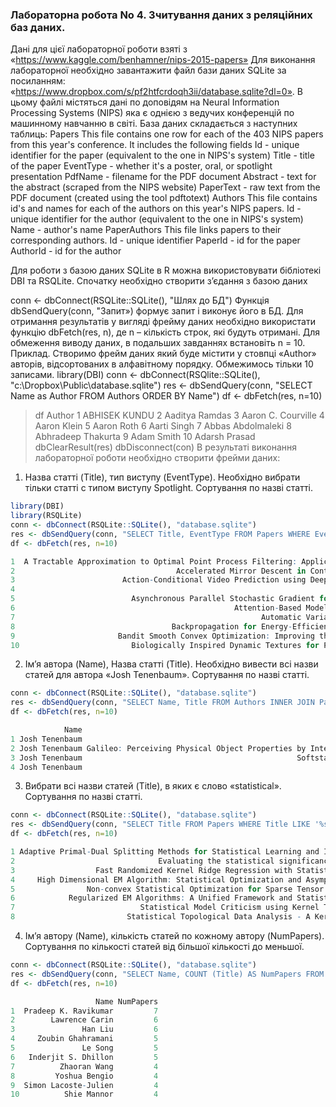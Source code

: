 ### Лабораторна робота No 4. Зчитування даних з реляційних баз даних.

Дані для цієї лабораторної роботи взяті з
«https://www.kaggle.com/benhamner/nips-2015-papers»
Для виконання лабораторної необхідно завантажити файл бази даних SQLite за
посиланням: «https://www.dropbox.com/s/pf2htfcrdoqh3ii/database.sqlite?dl=0».
В цьому файлі містяться дані по доповідям на Neural Information Processing
Systems (NIPS) яка є однією з ведучих конференцій по машинному навчанню в
світі. База даних складається з наступних таблиць:
Papers
This file contains one row for each of the 403 NIPS papers from this year's conference.
It includes the following fields
Id - unique identifier for the paper (equivalent to the one in NIPS's system)
Title - title of the paper
EventType - whether it's a poster, oral, or spotlight presentation
PdfName - filename for the PDF document
Abstract - text for the abstract (scraped from the NIPS website)
PaperText - raw text from the PDF document (created using the tool pdftotext)
Authors
This file contains id's and names for each of the authors on this year's NIPS papers.
Id - unique identifier for the author (equivalent to the one in NIPS's system)
Name - author's name
PaperAuthors
This file links papers to their corresponding authors.
Id - unique identifier
PaperId - id for the paper
AuthorId - id for the author

Для роботи з базою даних SQLite в R можна використовувати бібліотекі DBI та
RSQLite.
Спочатку необхідно створити з’єдання з базою даних

conn <- dbConnect(RSQLite::SQLite(), "Шлях до БД")
Функція dbSendQuery(conn, "Запит») формує запит і виконує його в БД. Для
отримання результатів у вигляді фрейму даних необхідно використати функцію
dbFetch(res, n), де n – кількість строк, які будуть отримані. Для обмеження виводу
даних, в подальших завданнях встановіть n = 10.
Приклад. Створимо фрейм даних який буде містити у стовпці «Author» авторів,
відсортованих в алфавітному порядку. Обмежимось тільки 10 записами.
library(DBI)
conn <- dbConnect(RSQlite::SQLite(), "c:\\Dropbox\\Public\\database.sqlite")
res <- dbSendQuery(conn, "SELECT Name as Author FROM Authors ORDER BY Name")
df <- dbFetch(res, n=10)
> df
Author
1 ABHISEK KUNDU
2 Aaditya Ramdas
3 Aaron C. Courville
4 Aaron Klein
5 Aaron Roth
6 Aarti Singh
7 Abbas Abdolmaleki
8 Abhradeep Thakurta
9 Adam Smith
10 Adarsh Prasad
dbClearResult(res)
dbDisconnect(con)
В результаті виконання лабораторної роботи необхідно створити фрейми даних:


1. Назва статті (Title), тип виступу (EventType). Необхідно вибрати тільки статті
с типом виступу Spotlight. Сортування по назві статті.

```R
library(DBI)
library(RSQLite)
conn <- dbConnect(RSQLite::SQLite(), "database.sqlite")
res <- dbSendQuery(conn, "SELECT Title, EventType FROM Papers WHERE EventType = 'Spotlight' ORDER BY Title")
df <- dbFetch(res, n=10)

1  A Tractable Approximation to Optimal Point Process Filtering: Application to Neural Encoding Spotlight
2                                    Accelerated Mirror Descent in Continuous and Discrete Time Spotlight
3                        Action-Conditional Video Prediction using Deep Networks in Atari Games Spotlight
4                                                                      Adaptive Online Learning Spotlight
5                          Asynchronous Parallel Stochastic Gradient for Nonconvex Optimization Spotlight
6                                                 Attention-Based Models for Speech Recognition Spotlight
7                                                       Automatic Variational Inference in Stan Spotlight
8                                   Backpropagation for Energy-Efficient Neuromorphic Computing Spotlight
9                       Bandit Smooth Convex Optimization: Improving the Bias-Variance Tradeoff Spotlight
10                         Biologically Inspired Dynamic Textures for Probing Motion Perception Spotlight
```

2. Ім’я автора (Name), Назва статті (Title). Необхідно вивести всі назви статей
для автора «Josh Tenenbaum». Сортування по назві статті.

```R
conn <- dbConnect(RSQLite::SQLite(), "database.sqlite")
res <- dbSendQuery(conn, "SELECT Name, Title FROM Authors INNER JOIN PaperAuthors ON Authors.Id = PaperAuthors.AuthorID INNER JOIN Papers ON PaperAuthors.PaperId = Papers.Id WHERE Name = 'Josh Tenenbaum' ORDER BY Title")
df <- dbFetch(res, n=10)

            Name                                                                                             Title
1 Josh Tenenbaum                                                       Deep Convolutional Inverse Graphics Network
2 Josh Tenenbaum Galileo: Perceiving Physical Object Properties by Integrating a Physics Engine with Deep Learning
3 Josh Tenenbaum                                                Softstar: Heuristic-Guided Probabilistic Inference
4 Josh Tenenbaum                                                        Unsupervised Learning by Program Synthesis

```
   
3. Вибрати всі назви статей (Title), в яких є слово «statistical». Сортування по
назві статті.
   
```R
conn <- dbConnect(RSQLite::SQLite(), "database.sqlite")
res <- dbSendQuery(conn, "SELECT Title FROM Papers WHERE Title LIKE '%statistical%' ORDER BY Title")
df <- dbFetch(res, n=10)

1 Adaptive Primal-Dual Splitting Methods for Statistical Learning and Image Processing
2                                Evaluating the statistical significance of biclusters
3                  Fast Randomized Kernel Ridge Regression with Statistical Guarantees
4     High Dimensional EM Algorithm: Statistical Optimization and Asymptotic Normality
5                Non-convex Statistical Optimization for Sparse Tensor Graphical Model
6            Regularized EM Algorithms: A Unified Framework and Statistical Guarantees
7                            Statistical Model Criticism using Kernel Two Sample Tests
8                         Statistical Topological Data Analysis - A Kernel Perspective
```

4. Ім’я автору (Name), кількість статей по кожному автору (NumPapers).
Сортування по кількості статей від більшої кількості до меньшої.
   
```R
conn <- dbConnect(RSQLite::SQLite(), "database.sqlite")
res <- dbSendQuery(conn, "SELECT Name, COUNT (Title) AS NumPapers FROM Authors INNER JOIN PaperAuthors ON Authors.Id = PaperAuthors.AuthorID INNER JOIN Papers ON PaperAuthors.PaperId = Papers.Id GROUP BY Name ORDER BY NumPapers DESC")
df <- dbFetch(res, n=10)

                   Name NumPapers
1  Pradeep K. Ravikumar         7
2        Lawrence Carin         6
3               Han Liu         6
4     Zoubin Ghahramani         5
5               Le Song         5
6   Inderjit S. Dhillon         5
7          Zhaoran Wang         4
8         Yoshua Bengio         4
9  Simon Lacoste-Julien         4
10          Shie Mannor         4
```
